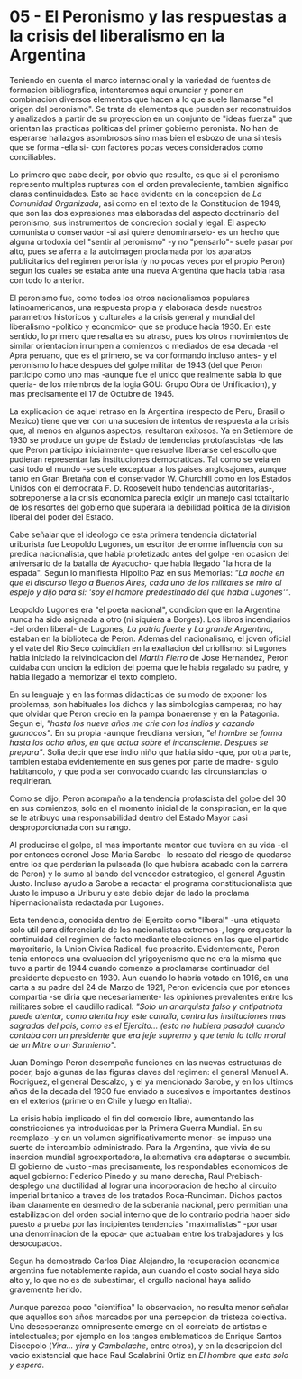 # 05 - El Peronismo y las respuestas a la crisis del liberalismo en la Argentina

Teniendo en cuenta el marco internacional y la variedad de fuentes de formacion bibliografica, intentaremos aqui enunciar y poner en combinacion diversos elementos que hacen a lo que suele llamarse 
"el origen del peronismo".
Se trata de elementos que pueden ser reconstruidos y analizados a partir de su proyeccion en un conjunto de "ideas fuerza" que orientan las practicas politicas del primer gobierno peronista.
No han de esperarse hallazgos asombrosos sino mas bien el esbozo de una sintesis que se forma -ella si- con factores pocas veces considerados como conciliables.

Lo primero que cabe decir, por obvio que resulte, es que si el peronismo represento multiples rupturas con el orden prevaleciente, tambien significo claras continuidades.
Esto se hace evidente en la concepcion de *La Comunidad Organizada*, asi como en el texto de la Constitucion de 1949, que son las dos expresiones mas elaboradas del aspecto doctrinario
del peronismo, sus instrumentos de concrecion social y legal.
El aspecto comunista o conservador -si asi quiere denominarselo- es un hecho que alguna ortodoxia del "sentir al peronismo" -y no "pensarlo"- suele pasar por alto, pues se aferra a la
autoimagen proclamada por los aparatos publicitarios del regimen peronista (y no pocas veces por el propio Peron) segun los cuales se estaba ante una nueva Argentina que hacia tabla rasa con todo lo anterior.

El peronismo fue, como todos los otros nacionalismos populares latinoamericanos, una respuesta propia y elaborada desde nuestros parametros historicos y culturales a la crisis general y mundial del
liberalismo -politico y economico- que se produce hacia 1930. 
En este sentido, lo primero que resalta es su atraso, pues los otros movimientos de similar orientacion irrumpen a comienzos o mediados de esa decada -el Apra peruano, que es el primero, 
se va conformando incluso antes- y el peronismo lo hace despues del golpe militar de 1943 (del que Peron participo como uno mas -aunque fue el unico que realmente sabia lo que queria-
de los miembros de la logia GOU: Grupo Obra de Unificacion), y mas precisamente el 17 de Octubre de 1945.

La explicacion de aquel retraso en la Argentina (respecto de Peru, Brasil o Mexico) tiene que ver con una sucesion de intentos de respuesta a la crisis que, al menos en algunos aspectos,
resultaron exitosos. 
Ya en Setiembre de 1930 se produce un golpe de Estado de tendencias protofascistas -de las que Peron participo inicialmente- que resuelve liberarse del escollo que pudieran representar 
las instituciones democraticas.
Tal como se veia en casi todo el mundo -se suele exceptuar a los paises anglosajones, aunque tanto en Gran Bretaña con el conservador W. Churchill como en los Estados Unidos con el
democrata F. D. Roosevelt hubo tendencias autoritarias-, sobreponerse a la crisis economica parecia exigir un manejo casi totalitario de los resortes del gobierno que superara
la debilidad politica de la division liberal del poder del Estado.

Cabe señalar que el ideologo de esta primera tendencia dictatorial uriburista fue Leopoldo Lugones, un escritor de enorme influencia con su predica nacionalista, que habia profetizado antes del golpe
-en ocasion del aniversario de la batalla de Ayacucho- que habia llegado "la hora de la espada". 
Segun lo manifiesta Hipolito Paz en sus Memorias: *"La noche en que el discurso llego a Buenos Aires, cada uno de los militares se miro al espejo y dijo para si: 'soy el hombre predestinado del que habla Lugones'"*.

Leopoldo Lugones era "el poeta nacional", condicion que en la Argentina nunca ha sido asignada a otro (ni siquiera a Borges). Los libros incendiarios -del orden liberal- de Lugones, *La patria fuerte* y 
*La grande Argentina*, estaban en la biblioteca de Peron. 
Ademas del nacionalismo, el joven oficial y el vate del Rio Seco coincidian en la exaltacion del criollismo: si Lugones habia iniciado la reivindicacion del *Martin Fierro* de Jose Hernandez,
Peron cuidaba con uncion la edicion del poema que le habia regalado su padre, y habia llegado a memorizar el texto completo.

En su lenguaje y en las formas didacticas de su modo de exponer los problemas, son habituales los dichos y las simbologias camperas; no hay que olvidar que Peron crecio en la pampa bonaerense
y en la Patagonia.
Segun el, *"hasta los nueve años me crie con los indios y cazando guanacos"*. En su propia -aunque freudiana version, *"el hombre se forma hasta los ocho años, en que actua sobre el inconsciente. 
Despues se prepara"*. 
Solia decir que ese indio niño que habia sido -que, por otra parte, tambien estaba evidentemente en sus genes por parte de madre- siguio habitandolo, y que podia ser convocado cuando las circunstancias lo requirieran.

Como se dijo, Peron acompaño a la tendencia profascista del golpe del 30 en sus comienzos, solo en el momento inicial de la conspiracion, en la que se le atribuyo una responsabilidad
dentro del Estado Mayor casi desproporcionada con su rango.

Al producirse el golpe, el mas importante mentor que tuviera en su vida -el por entonces coronel Jose Maria Sarobe- lo rescato del riesgo de quedarse entre los que perderian la pulseada 
(lo que hubiera acabado con la carrera de Peron) y lo sumo al bando del vencedor estrategico, el general Agustin Justo.
Incluso ayudo a Sarobe a redactar el programa constitucionalista que Justo le impuso a Uriburu y este debio dejar de lado la proclama hipernacionalista redactada por Lugones.

Esta tendencia, conocida dentro del Ejercito como "liberal" -una etiqueta solo util para diferenciarla de los nacionalistas extremos-, logro orquestar la continuidad del regimen de facto
mediante elecciones en las que el partido mayoritario, la Union Civica Radical, fue proscrito.
Evidentemente, Peron tenia entonces una evaluacion del yrigoyenismo que no era la misma que tuvo a partir de 1944 cuando comenzo a proclamarse continuador del presidente depuesto en 1930.
Aun cuando lo habria votado en 1916, en una carta a su padre del 24 de Marzo de 1921, Peron evidencia que por etonces compartia -se diria que necesariamente- las opiniones prevalentes
entre los militares sobre el caudillo radical: *"Solo un anarquista falso y antipatriota puede atentar, como atenta hoy este canalla, contra las instituciones mas sagradas del pais, 
como es el Ejercito... (esto no hubiera pasado) cuando contaba con un presidente que era jefe supremo y que tenia la talla moral de un Mitre o un Sarmiento"*.

Juan Domingo Peron desempeño funciones en las nuevas estructuras de poder, bajo algunas de las figuras claves del regimen: el general Manuel A. Rodriguez, el general Descalzo,
y el ya mencionado Sarobe, y en los ultimos años de la decada del 1930 fue enviado a sucesivos e importantes destinos en el exterios (primero en Chile y luego en Italia).

La crisis habia implicado el fin del comercio libre, aumentando las constricciones ya introducidas por la Primera Guerra Mundial. 
En su reemplazo -y en un volumen significativamente menor- se impuso una suerte de intercambio administrado.
Para la Argentina, que vivia de su insercion mundial agroexportadora, la alternativa era adaptarse o sucumbir.
El gobierno de Justo -mas precisamente, los respondables economicos de aquel gobierno: Federico Pinedo y su mano derecha, Raul Prebisch-
desplego una ductilidad al lograr una incorporacion de hecho al circuito imperial britanico a traves de los tratados Roca-Runciman.
Dichos pactos iban claramente en desmedro de la soberania nacional, pero permitian una estabilizacion del orden social interno que de lo 
contrario podria haber sido puesto a prueba por las incipientes tendencias "maximalistas" -por usar una denominacion de la epoca- que actuaban entre los trabajadores y los desocupados.

Segun ha demostrado Carlos Diaz Alejandro, la recuperacion economica argentina fue notablemente rapida, aun cuando el costo social haya sido alto y, lo que no es de subestimar,
el orgullo nacional haya salido gravemente herido.

Aunque parezca poco "cientifica" la observacion, no resulta menor señalar que aquellos son años marcados por una percepcion de tristeza colectiva.
Una desesperanza omnipresente emerge en el correlato de artistas e intelectuales; por ejemplo en los tangos emblematicos de Enrique Santos Discepolo (*Yira... yira* y *Cambalache*, entre otros),
y en la descripcion del vacio existencial que hace Raul Scalabrini Ortiz en *El hombre que esta solo y espera*.
